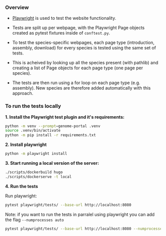

### Overview 

- [Playwright](https://playwright.dev/python/) is used to test the website functionality. 

- Tests are split up per webpage, with the Playwright Page objects created as pytest fixtures inside of `conftest.py`. 

- To test the species-specific webpages, each page type (introduction, assembly, download) for every species is tested using the same set of tests. 

- This is acheived by looking up all the species present (with pathlib) and creating a list of Page objects for each page type (one page per species).

- The tests are then run using a for loop on each page type (e.g. assembly). New species are therefore added automatically with this approach. 


### To run the tests locally 

**1. Install the Playwright test plugin and it's requirements:**

```bash
python -m venv --prompt=genome-portal .venv
source .venv/bin/activate
python -m pip install -r requirements.txt
```

**2. Install playwright**
```bash
python -m playwright install
```

**3. Start running a local version of the server:**

```bash
./scripts/dockerbuild hugo
./scripts/dockerserve -t local
```

**4. Run the tests**

Run playwright:
```bash
pytest playwright/tests/ --base-url http://localhost:8080 
```

Note: if you want to run the tests in parralel using playwright you can add the flag `--numprocesses auto`

```bash
pytest playwright/tests/ --base-url http://localhost:8080 --numprocesses auto
```
